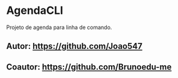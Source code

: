 # AgendaCLI
Projeto de agenda para linha de comando.

## Autor: https://github.com/Joao547
## Coautor: https://github.com/Brunoedu-me

